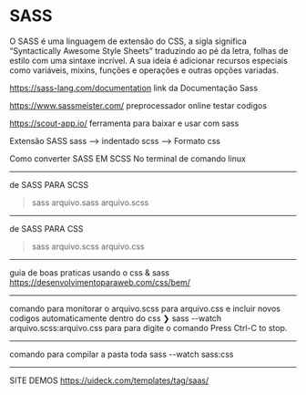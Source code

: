 # SASS
O SASS é uma linguagem de extensão do CSS, a sigla significa “Syntactically Awesome Style Sheets” traduzindo ao pé da letra, folhas de estilo com uma sintaxe incrível. A sua ideia é adicionar recursos especiais como variáveis, mixins, funções e operações e outras opções variadas.

https://sass-lang.com/documentation
link da Documentação Sass

https://www.sassmeister.com/
preprocessador online testar codigos

https://scout-app.io/
ferramenta para baixar e usar com sass

Extensão SASS
sass --> indentado
scss --> Formato css

Como converter SASS EM SCSS No terminal de comando linux
********************************************************
de SASS PARA SCSS
>sass arquivo.sass arquivo.scss
********************************************************
de SASS PARA CSS 
>sass  arquivo.scss arquivo.css
********************************************************
guia de boas praticas usando o css & sass
https://desenvolvimentoparaweb.com/css/bem/
***********************************************************
comando para monitorar o arquivo.scss para arquivo.css e incluir novos codigos automaticamente dentro do css
❯ sass --watch arquivo.scss:arquivo.css
para para digite o comando Press Ctrl-C to stop.
**********************************************************
comando para compilar a pasta toda
sass --watch sass:css      
**********************************************************
SITE DEMOS
https://uideck.com/templates/tag/saas/
